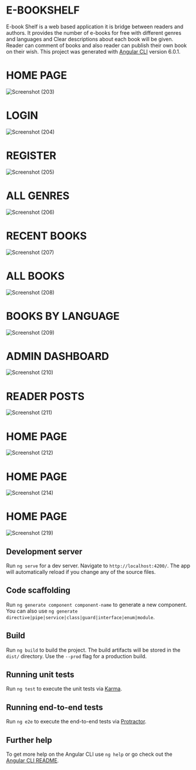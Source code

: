 # E-BOOKSHELF

E-book Shelf is a web based application it is bridge between readers
and authors. It provides the number of e-books for free with different genres and
languages and Clear descriptions about each book will be given. Reader can
comment of books and also reader can publish their own book on their wish.
This project was generated with [Angular CLI](https://github.com/angular/angular-cli) version 6.0.1.

# HOME PAGE
![Screenshot (203)](https://user-images.githubusercontent.com/75778520/103165353-96ca2580-483c-11eb-85b6-37ab6b7dd14d.png)
# LOGIN
![Screenshot (204)](https://user-images.githubusercontent.com/75778520/103165439-0f7db180-483e-11eb-81cb-fe116cb80cdd.png)
# REGISTER
![Screenshot (205)](https://user-images.githubusercontent.com/75778520/103165444-173d5600-483e-11eb-9a35-dd69d989e591.png)
# ALL GENRES
![Screenshot (206)](https://user-images.githubusercontent.com/75778520/103165447-1e646400-483e-11eb-93c5-656e646f6cd9.png)
# RECENT BOOKS
![Screenshot (207)](https://user-images.githubusercontent.com/75778520/103165448-26bc9f00-483e-11eb-848d-8539b5986c62.png)
# ALL BOOKS
![Screenshot (208)](https://user-images.githubusercontent.com/75778520/103165452-2e7c4380-483e-11eb-9122-714bd25a19cd.png)
# BOOKS BY LANGUAGE
![Screenshot (209)](https://user-images.githubusercontent.com/75778520/103165453-35a35180-483e-11eb-90c5-2a2f5f8ff0cb.png)
# ADMIN DASHBOARD
![Screenshot (210)](https://user-images.githubusercontent.com/75778520/103165455-3a680580-483e-11eb-93bb-1e3597d3c08a.png)
# READER POSTS
![Screenshot (211)](https://user-images.githubusercontent.com/75778520/103165459-3fc55000-483e-11eb-90cb-a776118e9c09.png)
# HOME PAGE
![Screenshot (212)](https://user-images.githubusercontent.com/75778520/103165461-4653c780-483e-11eb-9d35-7fc67f51e0f6.png)
# HOME PAGE
![Screenshot (214)](https://user-images.githubusercontent.com/75778520/103165466-4f449900-483e-11eb-90e7-3b2bc75fa774.png)
# HOME PAGE
![Screenshot (219)](https://user-images.githubusercontent.com/75778520/103165468-553a7a00-483e-11eb-9e31-f42edcd63e53.png)


## Development server

Run `ng serve` for a dev server. Navigate to `http://localhost:4200/`. The app will automatically reload if you change any of the source files.

## Code scaffolding

Run `ng generate component component-name` to generate a new component. You can also use `ng generate directive|pipe|service|class|guard|interface|enum|module`.

## Build

Run `ng build` to build the project. The build artifacts will be stored in the `dist/` directory. Use the `--prod` flag for a production build.

## Running unit tests

Run `ng test` to execute the unit tests via [Karma](https://karma-runner.github.io).

## Running end-to-end tests

Run `ng e2e` to execute the end-to-end tests via [Protractor](http://www.protractortest.org/).

## Further help

To get more help on the Angular CLI use `ng help` or go check out the [Angular CLI README](https://github.com/angular/angular-cli/blob/master/README.md).
